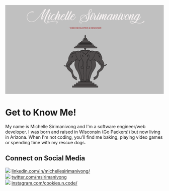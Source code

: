 <!--
**MicheSi/MicheSi** is a ✨ _special_ ✨ repository because its `README.md` (this file) appears on your GitHub profile.

Here are some ideas to get you started:

- 🔭 I’m currently working on ...
- 🌱 I’m currently learning ...
- 👯 I’m looking to collaborate on ...
- 🤔 I’m looking for help with ...
- 💬 Ask me about ...
- 📫 How to reach me: ...
- 😄 Pronouns: ...
- ⚡ Fun fact: ...
-->
[![Header](https://github.com/MicheSi/MicheSi/raw/master/header.png)](https://michellesirimanivong.com)

# Get to Know Me!

My name is Michelle Sirimanivong and I'm a software engineer/web developer. I was born and raised in Wisconsin (Go Packers!) but now living in Arizona. When I'm not coding, you'll find me baking, playing video games or spending time with my rescue dogs.  

## Connect on Social Media
<img src="https://img.icons8.com/color/24/000000/linkedin.png"/> [linkedin.com/in/michellesirimanivong/](https://linkedin.com/in/michellesirimanivong/)  
<img src="https://img.icons8.com/color/24/000000/twitter.png"/> [twitter.com/msirimanivong](https://twitter.com/msirimanivong)  
<img src="https://img.icons8.com/color/24/000000/instagram-new.png"/> [instagram.com/cookies.n.code/](https://instagram.com/cookies.n.code/)
